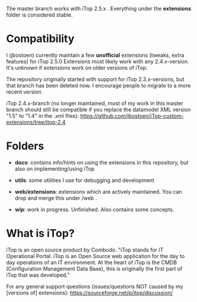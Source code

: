The master branch works with iTop 2.5.x .
Everything under the **extensions** folder is considered stable.

# Compatibility
I (jbostoen) currently maintain a few **unofficial** extensions (tweaks, extra features) for iTop 2.5.0
Extensions most likely work with any 2.4.x-version. 
It's unknown if extensions work on older versions of iTop. 

The repository originally started with support for iTop 2.3.x-versions, but that branch has been deleted now. I encourage people to migrate to a more recent version.

iTop 2.4.x-branch (no longer maintained, most of my work in this master branch should still be compatible if you replace the datamodel XML version "1.5" to "1.4" in the .xml files): 
https://github.com/jbostoen/iTop-custom-extensions/tree/itop-2.4 

  
 
# Folders
- **docs**: contains info/hints on using the extensions in this repository, but also on implementing/using iTop
- **utils**: some utilities I use for debugging and development
- **web/extensions**: extensions which are actively maintained. You can drop and merge this under <iTop folder>/web .

- **wip**: work in progress. Unfinished. Also contains some concepts.


# What is iTop?
iTop is an open source product by Combodo. "iTop stands for IT Operational Portal. iTop is an Open Source web application for the day to day operations of an IT environment. At the heart of iTop is the CMDB (Configuration Management Data Base), this is originally the first part of iTop that was developed." 

For any general support questions (issues/questions NOT caused by my [versions of] extensions): https://sourceforge.net/p/itop/discussion/
